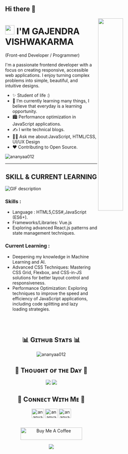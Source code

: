 ## Hi there 👋

<!--
**Googleji96/Googleji96** is a ✨ _special_ ✨ repository because its `README.md` (this file) appears on your GitHub profile.

Here are some ideas to get you started:

- 🔭 I’m currently working on ...
- 🌱 I’m currently learning ...
- 👯 I’m looking to collaborate on ...
- 🤔 I’m looking for help with ...
- 💬 Ask me about ...
- 📫 How to reach me: ...
- 😄 Pronouns: ...
- ⚡ Fun fact: ...
-->
<!--side image-->
<div>
  <img align="right" width="40%" src="https://owlbertsio-resized.s3.amazonaws.com/Popper.psd.full.png">
</div>

<!--Header Name-->
# <img src="https://emojis.slackmojis.com/emojis/images/1531849430/4246/blob-sunglasses.gif?1531849430" width="30"/> I'M GAJENDRA VISHWAKARMA 
(Front-end Developer / Programmer)
<br /> 

<!--Start Intro-->               
<p align="left">I'm a passionate frontend developer with a focus on creating responsive, accessible web applications. I enjoy turning complex problems into simple, beautiful, and intuitive designs.</p>

- ✨ Student of life :)
- 🌱 I’m currently learning many things, I believe that everyday is a learning opportunity.
- 🏙 Performance optimization in JavaScript applications.
- ✍ I write technical blogs.
- 💁‍♂️ Ask me about:JavaScript, HTML/CSS, UI/UX Design
- ❤ Contributing to Open Source.
<!--End Intro-->


<!--Profile Count Badge-->
<p align="left"> <img src="https://komarev.com/ghpvc/?username=ananyaa012&label=Profile%20views&color=0e75b6&style=flat" alt="ananyaa012" /> </p>

---


<!--Languages and Tools Section-->       
<h2 align="center">SKILL & CURRENT LEARNING</h2> 
<picture>
  <source media="(prefers-color-scheme: dark)" srcset="https://github.com/ananyaa012/ananyaa012/blob/main/Skills_Animation_Dark.gif">
  <source media="(prefers-color-scheme: light)" srcset="https://github.com/ananyaa012/ananyaa012/blob/main/Skills_Animation_White.gif">
  <img align="left" alt="GIF description" src="https://github.com/ananyaa012/ananyaa012/blob/main/Skills_Animation_White.gif">
</picture>
<br />
<!--SKILL--> 
<h3 align="left">Skills :</h3>
<ul align="left">
  <li>Language : HTML5,CSS#,JavaScript (ES6+).</li>
  <li>Frameworks/Libraries: Vue.js</li>
  <li>Exploring advanced React.js patterns and state management techniques.</li>
</ul>

<!--Current learning--> 
<h3 align="left">Current Learning :</h3>
<ul align="left">
  <li>Deepening my knowledge in Machine Learning and AI.</li>
  <li>Advanced CSS Techniques: Mastering CSS Grid, Flexbox, and CSS-in-JS solutions for better layout control and responsiveness.</li>
  <li>Performance Optimization: Exploring techniques to improve the speed and efficiency of JavaScript applications, including code splitting and lazy loading strategies.</li>
</ul>
<br />
<br />

<!--Github stats Table--> 
<h2 align="center">📊 Gɪᴛʜᴜʙ Sᴛᴀᴛs 📊</h2>

<div align="center">
     <img src="https://github-readme-streak-stats.herokuapp.com/?user=ananyaa012&" alt="ananyaa012"border-radius="15">
</div>





<!--Dynamic Quote card updates everyday at 12 PM--> 
<h2 align="center">🌟 Tʜᴏᴜɢʜᴛ ᴏғ ᴛʜᴇ Dᴀʏ 🌟</h2>





<!--STARTS_HERE_QUOTE_CARD-->
<p align="center">
  <img src="https://camo.githubusercontent.com/3bed9eb5626bdcb727cf1125588daac4e6df470a3d72783129cbf0a5262d1d74/68747470733a2f2f726561646d652d6461696c792d71756f7465732e76657263656c2e6170702f6170693f666f6e743d7472656275636865745f6d73">
    <img src="https://readme-daily-quotes.vercel.app/api?author=Gary%20Keller&quote=It%20is%20not%20that%20we%20have%20too%20little%20time%20to%20do%20all%20the%20things%20we%20need%20to%20do%20%2C%20it%20is%20that%20we%20feel%20the%20need%20to%20do%20too%20many%20things%20in%20the%20time%20we%20have.&theme=dark&bg_color=220a28&author_color=ffeb95&accent_color=c56a90">
</p>
<!--ENDS_HERE_QUOTE_CARD-->





<h2 align="center">🤝 Cᴏɴɴᴇᴄᴛ Wɪᴛʜ Mᴇ 🤝 </h2>
<div align="center">

<a href="https://linkedin.com/in/ananyaa012" target="blank"><img align="center" src="https://raw.githubusercontent.com/rahuldkjain/github-profile-readme-generator/master/src/images/icons/Social/linked-in-alt.svg" alt="ananyaa012" height="30" width="40" /></a>
<a href="https://instagram.com/ananyaa012._" target="blank"><img align="center" src="https://raw.githubusercontent.com/rahuldkjain/github-profile-readme-generator/master/src/images/icons/Social/instagram.svg" alt="ananyaa012._" height="30" width="40" /></a>
<a href="https://www.leetcode.com/ananyaa012" target="blank"><img align="center" src="https://raw.githubusercontent.com/rahuldkjain/github-profile-readme-generator/master/src/images/icons/Social/leet-code.svg" alt="ananyaa012" height="30" width="40" /></a>
</p>
</div>
<br/>









<!--Buy me a coffee-->
<div align="center">
<a href="https://ko-fi.com/ananyaa012" target="_blank"><img src="https://cdn.ko-fi.com/cdn/kofi3.png?v=3" alt="Buy Me A Coffee" style="height: 40px !important;width: 200px !important;" ></a>
</div>


<!--Footer--> 
<p align="center">
  <img src="https://capsule-render.vercel.app/api?type=waving&color=gradient&height=65&section=footer"/>
</p>
